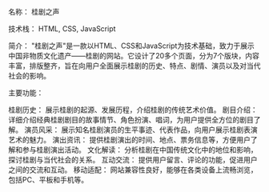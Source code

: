 名称： 桂剧之声

技术栈： HTML, CSS, JavaScript

简介：
"桂剧之声"是一款以HTML、CSS和JavaScript为技术基础，致力于展示中国非物质文化遗产——桂剧的网站。它设计了20多个页面，分为7个版块，内容丰富，排版整齐，旨在向用户全面展示桂剧的历史、特点、剧情、演员以及对当代社会的影响。

主要功能：

桂剧历史： 展示桂剧的起源、发展历程，介绍桂剧的传统艺术价值。
剧目介绍： 详细介绍经典桂剧剧目的故事情节、角色扮演、唱词，为用户提供全方位的剧目了解。
演员风采： 展示知名桂剧演员的生平事迹、代表作品，向用户展示桂剧表演艺术的魅力。
演出资讯： 提供桂剧演出的时间、地点、票务信息等，方便用户了解和参与桂剧演出活动。
文化解读： 分析桂剧在中国传统文化中的地位和影响，探讨桂剧与当代社会的关系。
互动交流： 提供用户留言、评论的功能，促进用户之间的交流和互动。
移动适配： 网站兼容性良好，能够在各类设备上流畅浏览，包括PC、平板和手机等。
